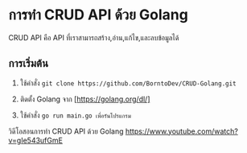 # การทำ CRUD API ด้วย Golang

CRUD API คือ API ที่เราสามารถสร้าง,อ่าน,แก้ไข,และลบข้อมูลได้

## การเริ่มต้น
1. ใช้คำสั่ง ``` git clone https://github.com/BorntoDev/CRUD-Golang.git ```

2. ติดตั้ง Golang จาก [https://golang.org/dl/]

3. ใช้คำสั่ง ```go run main.go เพื่อรันโปรแกรม ```

วิดีโอสอนการทำ CRUD API ด้วย Golang https://www.youtube.com/watch?v=gIe543ufGmE




